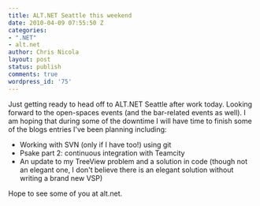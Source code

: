 ```yaml
---
title: ALT.NET Seattle this weekend
date: 2010-04-09 07:55:50 Z
categories:
- ".NET"
- alt.net
author: Chris Nicola
layout: post
status: publish
comments: true
wordpress_id: '75'
---
```


Just getting ready to head off to ALT.NET Seattle after work today.  Looking forward to the open-spaces events (and the bar-related events as well).  I am hoping that during some of the downtime I will have time to finish some of the blogs entries I've been planning including:

  * Working with SVN (only if I have too!) using git 
  * Psake part 2: continuous integration with Teamcity
  * An update to my TreeView problem and a solution in code (though not an elegant one, I don't believe there is an elegant solution without writing a brand new VSP)

Hope to see some of you at alt.net.
